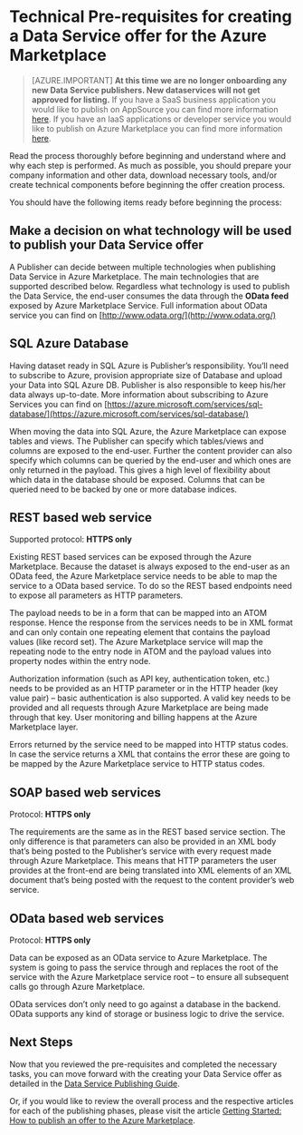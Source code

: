 <properties
   pageTitle="Technical Pre-requisites for creating a Data Service for the Marketplace | Microsoft Azure"
   description="Understand the requirements for creating a Data Service to deploy and sell on the Azure Marketplace"
   services="marketplace-publishing"
   documentationCenter=""
   authors="HannibalSII"
   manager="hascipio"
   editor=""/>

<tags
   ms.service="marketplace"
   ms.devlang="na"
   ms.topic="article"
   ms.tgt_pltfrm="na"
   ms.workload="na"
   ms.date="08/26/2016"
   ms.author="hascipio; avikova" />

# Technical Pre-requisites for creating a Data Service offer for the Azure Marketplace

>[AZURE.IMPORTANT] **At this time we are no longer onboarding any new Data Service publishers. New dataservices will not get approved for listing.** If you have a SaaS business application you would like to publish on AppSource you can find more information [here](https://appsource.microsoft.com/partners). If you have an IaaS applications or developer service you would like to publish on Azure Marketplace you can find more information [here](https://azure.microsoft.com/marketplace/programs/certified/).

Read the process thoroughly before beginning and understand where and why each step is performed. As much as possible, you should prepare your company information and other data, download necessary tools, and/or create technical components before beginning the offer creation process.

You should have the following items ready before beginning the process:

## Make a decision on what technology will be used to publish your Data Service offer

A Publisher can decide between multiple technologies when publishing Data Service in Azure Marketplace. The main technologies that are supported described below. Regardless what technology is used to publish the Data Service, the end-user consumes the data through the **OData feed** exposed by Azure Marketplace Service. Full information about OData service you can find on [http://www.odata.org/](http://www.odata.org/)

## SQL Azure Database

Having dataset ready in SQL Azure is Publisher’s responsibility. You’ll need to subscribe to Azure, provision appropriate size of Database and upload your Data into SQL Azure DB. Publisher is also responsible to keep his/her data always up-to-date. More information about subscribing to Azure Services you can find on [https://azure.microsoft.com/services/sql-database/](https://azure.microsoft.com/services/sql-database/)


When moving the data into SQL Azure, the Azure Marketplace can expose tables and views. The Publisher can specify which tables/views and columns are exposed to the end-user. Further the content provider can also specify which columns can be queried by the end-user and which ones are only returned in the payload. This gives a high level of flexibility about which data in the database should be exposed. Columns that can be queried need to be backed by one or more database indices.

## REST based web service

Supported protocol: **HTTPS only**

Existing REST based services can be exposed through the Azure Marketplace. Because the dataset is always exposed to the end-user as an OData feed, the Azure Marketplace service needs to be able to map the service to a OData based service. To do so the REST based endpoints need to expose all parameters as HTTP parameters.

The payload needs to be in a form that can be mapped into an ATOM response. Hence the response from the services needs to be in XML format and can only contain one repeating element that contains the payload values (like record set). The Azure Marketplace service will map the repeating node to the entry node in ATOM and the payload values into property nodes within the entry node.

Authorization information (such as API key, authentication token, etc.) needs to be provided as an HTTP parameter or in the HTTP header (key value pair) – basic authentication is also supported. A valid key needs to be provided and all requests through Azure Marketplace are being made through that key. User monitoring and billing happens at the Azure Marketplace layer.

Errors returned by the service need to be mapped into HTTP status codes. In case the service returns a XML that contains the error these are going to be mapped by the Azure Marketplace service to HTTP status codes.

## SOAP based web services

Protocol: **HTTPS only**

The requirements are the same as in the REST based service section. The only difference is that parameters can also be provided in an XML body that’s being posted to the Publisher’s service with every request made through Azure Marketplace. This means that HTTP parameters the user provides at the front-end are being translated into XML elements of an XML document that’s being posted with the request to the content provider’s web service.

## OData based web services

Protocol: **HTTPS only**

Data can be exposed as an OData service to Azure Marketplace. The system is going to pass the service through and replaces the root of the service with the Azure Marketplace service root – to ensure all subsequent calls go through Azure Marketplace.

OData services don’t only need to go against a database in the backend. OData supports any kind of storage or business logic to drive the service.


## Next Steps
Now that you reviewed the pre-requisites and completed the necessary tasks, you can move forward with the creating your Data Service offer as detailed in the [Data Service Publishing Guide](marketplace-publishing-data-service-creation.md).

Or, if you would like to review the overall process and the respective articles for each of the publishing phases, please visit the article [Getting Started: How to publish an offer to the Azure Marketplace](marketplace-publishing-getting-started.md).

[link-acct]:marketplace-publishing-accounts-creation-registration.md

